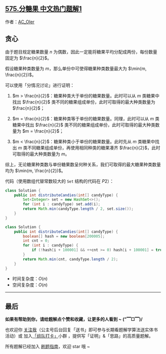 ## [575.分糖果 中文热门题解1](https://leetcode.cn/problems/distribute-candies/solutions/100000/gong-shui-san-xie-noxiang-xin-ke-xue-xi-pjjxo)

作者：[AC_OIer](https://leetcode.cn/u/AC_OIer)

## 贪心

由于题目规定糖果数量 $n$ 为偶数，因此一定能将糖果平均分配成两份，每份数量固定为 $\frac{n}{2}$。

假设糖果种类数量为 $m$，那么单份中可使得糖果种类数量最大为 $\min(m, \frac{n}{2})$。

可以使用「分情况讨论」进行证明：

1. $m > \frac{n}{2}$：糖果种类大于单份的糖果数量。此时可以从 $m$ 类糖果中找出 $\frac{n}{2}$ 类不同的糖果组成单份，此时可取得的最大种类数量为 $\frac{n}{2}$；

2. $m = \frac{n}{2}$：糖果种类等于单份的糖果数量。同理，此时可以从 $m$ 类糖果中找出 $\frac{n}{2}$ 类不同的糖果组成单份，此时可取得的最大种类数量为 $m = \frac{n}{2}$；

3. $m < \frac{n}{2}$：糖果种类小于单份的糖果数量。此时先从 $m$ 类糖果中找出 $m$ 类不同糖果组成单份，再使用相同种类的糖果凑齐 $\frac{n}{2}$，此时可取得的最大种类数量为 $m$。

综上，无论糖果种类数与单份糖果数呈何种关系，我们可取得的最大糖果种类数量均为 $\min(m, \frac{n}{2})$。

代码（使用数组代替常数较大的 `Set` 结构的代码在 $P2$）：
```Java []
class Solution {
    public int distributeCandies(int[] candyType) {
        Set<Integer> set = new HashSet<>();
        for (int i : candyType) set.add(i);
        return Math.min(candyType.length / 2, set.size());
    }
}
```
```Java []
class Solution {
    public int distributeCandies(int[] candyType) {
        boolean[] hash = new boolean[200005];
        int cnt = 0;
        for (int i : candyType) {
            if (!hash[i + 100001] && ++cnt >= 0) hash[i + 100001] = true;
        }
        return Math.min(cnt, candyType.length / 2);
    }
}
```
* 时间复杂度：$O(n)$
* 空间复杂度：$O(n)$

---

## 最后

**如果有帮助到你，请给题解点个赞和收藏，让更多的人看到 ~ ("▔□▔)/**

也欢迎你 [关注我](https://oscimg.oschina.net/oscnet/up-19688dc1af05cf8bdea43b2a863038ab9e5.png)（公主号后台回复「送书」即可参与长期看题解学算法送实体书活动）或 加入[「组队打卡」](https://leetcode-cn.com/u/ac_oier/)小群 ，提供写「证明」&「思路」的高质量题解。

所有题解已经加入 [刷题指南](https://github.com/SharingSource/LogicStack-LeetCode/wiki)，欢迎 star 哦 ~ 